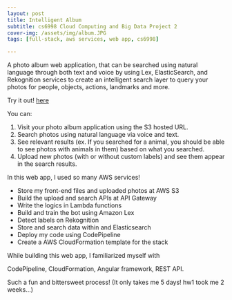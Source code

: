 ```yaml
---
layout: post
title: Intelligent Album
subtitle: cs6998 Cloud Computing and Big Data Project 2
cover-img: /assets/img/album.JPG
tags: [full-stack, aws services, web app, cs6998]

---
```


A photo album web application, that can be searched using natural language through both text and voice by using Lex, ElasticSearch, and Rekognition services to create an intelligent search layer to query your photos for people, objects, actions, landmarks and more. 

Try it out! [here](http://cs6998-hw2-frontend.s3-website-us-west-2.amazonaws.com/)

You can:

1. Visit your photo album application using the S3 hosted URL.
2. Search photos using natural language via voice and text.
3. See relevant results (ex. If you searched for a animal, you should be able to see photos with animals in them) based on what you searched.
4. Upload new photos (with or without custom labels) and see them appear in the search results.



In this web app, I used so many AWS services!

- Store my front-end files and uploaded photos at AWS S3 
- Build the upload and search APIs at API Gateway
- Write the logics in Lambda functions
- Build and train the bot using Amazon Lex
- Detect labels on Rekognition 
- Store and search data within and Elasticsearch
- Deploy my code using CodePipeline
- Create a AWS CloudFormation template for the stack

While building this web app, I familiarized myself with

CodePipeline, CloudFormation, Angular framework, REST API.

Such a fun and bittersweet process! (It only takes me 5 days! hw1 took me 2 weeks...)

